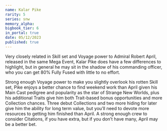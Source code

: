 ```yaml
---
name: Kalar Pike
rarity: 5
series: snw
memory_alpha:
bigbook_tier: 6
in_portal: true
date: 05/12/2023
published: true
---
```


Very closely related in Skill set and Voyage power to Admiral Robert April, released in the same Mega Event, Kalar Pike does have a few differences to highlight, but in general he may sit in the shadow of his commanding officer, who you can get 80% Fully Fused with little to no effort.

Strong enough Voyage power to make you slightly overlook his rotten Skill set, Pike enjoys a better chance to find weekend work than April given his Main Cast pedigree and popularity as the star of Strange New Worlds, plus his additional Traits give him both Trait-based bonus opportunities and more Collection chances. Three debut Collections and two more hiding for later give him the ability for long term value, but you’ll need to devote more resources to getting him finished than April. A strong enough crew to consider Citations, if you have extra, but if you don’t have many, April may be a better bet.
